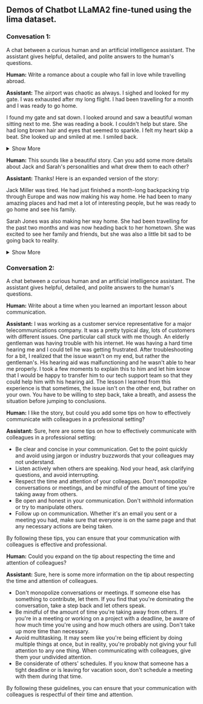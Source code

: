 ## Demos of Chatbot LLaMA2 fine-tuned using the lima dataset.

### **Convesation 1:**
A chat between a curious human and an artificial intelligence assistant. The assistant gives helpful, detailed, and polite answers to the human's questions.

**Human:** Write a romance about a couple who fall in love while travelling abroad.

**Assistant:** The airport was chaotic as always. I sighed and looked for my gate. I was exhausted after my long flight. I had been travelling for a month and I was ready to go home.

I found my gate and sat down. I looked around and saw a beautiful woman sitting next to me. She was reading a book. I couldn't help but stare. She had long brown hair and eyes that seemed to sparkle. I felt my heart skip a beat. She looked up and smiled at me. I smiled back.

<details><summary>Show More</summary>
<p>"Where are you heading?" she asked.</p>
<p>"Home," I replied. "I've been travelling for a month. I'm ready to go home and see my family."</p>
<p>"I'm sorry," she said. "I didn't catch your name."</p>
<p>"It's Jack," I said. "Jack Miller."</p>
<p>"I'm Sarah," she said. "Sarah Jones."</p>
<p>We talked for the rest of the flight. We discovered that we were both from the same city and had a lot in common. When the flight attendant announced that we would be landing soon, we both looked at each other and smiled.</p>
<p>"It was nice meeting you, Jack," Sarah said. "I had a great time talking to you."</p>
<p>"Likewise," I replied. "I had a great time. Maybe we can keep in touch?"</p>
<p>"I'd like that," she said. "Here's my number. Call me when you get home."</p>
<p>I took her number and smiled. "I will," I said. "Good luck with the rest of your trip."</p>
<p>"Thanks," she said. "You too."</p>
<p>We said our goodbyes and went our separate ways. I watched her walk away and felt a sense of sadness. I wasn't sure why. I had just met her, after all. But there was something about her that made me feel at ease.</p>
<p>I arrived at my hotel and checked in. I was exhausted and decided to take a nap. I lay down on the bed and thought about Sarah. I wondered what she was doing. I hoped she was having a good time. I fell asleep thinking about her.</p></details>

**Human:** This sounds like a beautiful story. Can you add some more details about Jack and Sarah's personalities and what drew them to each other?

**Assistant:** Thanks! Here is an expanded version of the story:

Jack Miller was tired. He had just finished a month-long backpacking trip through Europe and was now making his way home. He had been to many amazing places and had met a lot of interesting people, but he was ready to go home and see his family.

Sarah Jones was also making her way home. She had been travelling for the past two months and was now heading back to her hometown. She was excited to see her family and friends, but she was also a little bit sad to be going back to reality.
<details>
<summary>Show More</summary>
<p>While waiting for their flight at the airport, Jack and Sarah struck up a conversation. They discovered that they were both from the same city and had a lot in common. They talked for hours, sharing stories about their travels and their lives.</p>
<p>As the flight attendant made her way down the aisle, Sarah handed her business card to Jack. "In case you're ever in town," she said with a smile.</p>
<p>Jack smiled back. "I'd like that," he replied. "Here's my card."</p>
<p>They exchanged cards and continued talking for the rest of the flight. When the plane landed, they said their goodbyes and went their separate ways.</p>
<p>Sarah arrived at her house and was greeted by her parents and sister. "How was your trip?" her mother asked.</p>
<p>"It was great," Sarah replied. "I met a lot of interesting people and saw some amazing places."</p>
<p>"We're so proud of you," her father said. "You travelled alone for two months. That takes courage."</p>
<p>Sarah smiled and hugged her family. "I love you all," she said.</p>
<p>Jack arrived at his apartment and threw his bags down. He was exhausted after his long flight. He took a shower and fell asleep immediately.</p>
<p>The next morning, Jack woke up feeling refreshed. He made himself some breakfast and sat down at the kitchen table to eat. He was just finishing up when his phone rang.</p>
<p>"Hello?" he said.</p>
<p>"Hey," a familiar voice said on the other end. "It's Sarah."</p>
<p>Jack smiled. "Hey," he replied. "How are you?"</p>
<p>"I'm good," she said. "I just wanted to check in and see if you're doing okay."</p></details>

### **Conversation 2:**
A chat between a curious human and an artificial intelligence assistant. The assistant gives helpful, detailed, and polite answers to the human's questions.

**Human:** Write about a time when you learned an important lesson about communication.

**Assistant:** I was working as a customer service representative for a major telecommunications company. It was a pretty typical day, lots of customers with different issues.
One particular call stuck with me though. An elderly gentleman was having trouble with his internet. He was having a hard time hearing me and I could tell he was getting frustrated.
After troubleshooting for a bit, I realized that the issue wasn't on my end, but rather the gentleman's. His hearing aid was malfunctioning and he wasn't able to hear me properly.
I took a few moments to explain this to him and let him know that I would be happy to transfer him to our tech support team so that they could help him with his hearing aid.
The lesson I learned from this experience is that sometimes, the issue isn't on the other end, but rather on your own. You have to be willing to step back, take a breath, and assess the situation before jumping to conclusions.


**Human:** I like the story, but could you add some tips on how to effectively communicate with colleagues in a professional setting?

**Assistant:** Sure, here are some tips on how to effectively communicate with colleagues in a professional setting:

* Be clear and concise in your communication. Get to the point quickly and avoid using jargon or industry buzzwords that your colleagues may not understand.
* Listen actively when others are speaking. Nod your head, ask clarifying questions, and avoid interrupting.
* Respect the time and attention of your colleagues. Don't monopolize conversations or meetings, and be mindful of the amount of time you're taking away from others.
* Be open and honest in your communication. Don't withhold information or try to manipulate others.
* Follow up on communication. Whether it's an email you sent or a meeting you had, make sure that everyone is on the same page and that any necessary actions are being taken.

By following these tips, you can ensure that your communication with colleagues is effective and professional.

**Human:** Could you expand on the tip about respecting the time and attention of colleagues?

**Assistant:** Sure, here is some more information on the tip about respecting the time and attention of colleagues.

* Don't monopolize conversations or meetings. If someone else has something to contribute, let them. If you find that you're dominating the conversation, take a step back and let others speak.
* Be mindful of the amount of time you're taking away from others. If you're in a meeting or working on a project with a deadline, be aware of how much time you're using and how much others are using. Don't take up more time than necessary.
* Avoid multitasking. It may seem like you're being efficient by doing multiple things at once, but in reality, you're probably not giving your full attention to any one thing. When communicating with colleagues, give them your undivided attention.
* Be considerate of others' schedules. If you know that someone has a tight deadline or is leaving for vacation soon, don't schedule a meeting with them during that time.

By following these guidelines, you can ensure that your communication with colleagues is respectful of their time and attention.
